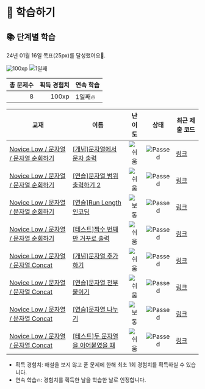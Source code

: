 # 📖 학습하기

## 📚 단계별 학습
24년 01월 16일 목표(25px)를 달성했어요🥳.

![100xp](https://img.shields.io/badge/EXP-100xp-%235cb85c.svg?for-the-badge)
![1일째](https://img.shields.io/badge/연속학습-1일째-%23E34F26.svg?for-the-badge)

|총 문제수|획득 경험치|연속 학습|
|---:|---:|---|
8|100xp|1일째🔥|

|교재|이름|난이도|상태|최근 제출 코드|
|---|---|:---:|:---:|---|
|[Novice Low / 문자열 / 문자열 순회하기](https://www.codetree.ai/missions?missionId=4)|[[개념]문자열에서 문자 출력](https://www.codetree.ai/missions/4/problems/print-chars-from-word)|![쉬움][easy]|![Passed][passed]|[링크](https://github.com/uuuo3o/codetree-TILs/blob/main/240116/%EB%AC%B8%EC%9E%90%EC%97%B4%EC%97%90%EC%84%9C%20%EB%AC%B8%EC%9E%90%20%EC%B6%9C%EB%A0%A5/print-chars-from-word.java)|
|[Novice Low / 문자열 / 문자열 순회하기](https://www.codetree.ai/missions?missionId=4)|[[연습]문자열 범위 출력하기 2](https://www.codetree.ai/missions/4/problems/print-string-in-range-2)|![쉬움][easy]|![Passed][passed]|[링크](https://github.com/uuuo3o/codetree-TILs/blob/main/240116/%EB%AC%B8%EC%9E%90%EC%97%B4%20%EB%B2%94%EC%9C%84%20%EC%B6%9C%EB%A0%A5%ED%95%98%EA%B8%B0%202/print-string-in-range-2.java)|
|[Novice Low / 문자열 / 문자열 순회하기](https://www.codetree.ai/missions?missionId=4)|[[연습]Run Length 인코딩](https://www.codetree.ai/missions/4/problems/run-length-encoding)|![보통][medium]|![Passed][passed]|[링크](https://github.com/uuuo3o/codetree-TILs/blob/main/240116/Run%20Length%20%EC%9D%B8%EC%BD%94%EB%94%A9/run-length-encoding.java)|
|[Novice Low / 문자열 / 문자열 순회하기](https://www.codetree.ai/missions?missionId=4)|[[테스트]짝수 번째만 거꾸로 출력](https://www.codetree.ai/missions/4/problems/print-only-even-numbers-backwards)|![쉬움][easy]|![Passed][passed]|[링크](https://github.com/uuuo3o/codetree-TILs/blob/main/240116/%EC%A7%9D%EC%88%98%20%EB%B2%88%EC%A7%B8%EB%A7%8C%20%EA%B1%B0%EA%BE%B8%EB%A1%9C%20%EC%B6%9C%EB%A0%A5/print-only-even-numbers-backwards.java)|
|[Novice Low / 문자열 / 문자열 Concat](https://www.codetree.ai/missions?missionId=4)|[[개념]문자열 추가하기](https://www.codetree.ai/missions/4/problems/add-spring)|![쉬움][easy]|![Passed][passed]|[링크](https://github.com/uuuo3o/codetree-TILs/blob/main/240116/%EB%AC%B8%EC%9E%90%EC%97%B4%20%EC%B6%94%EA%B0%80%ED%95%98%EA%B8%B0/add-spring.java)|
|[Novice Low / 문자열 / 문자열 Concat](https://www.codetree.ai/missions?missionId=4)|[[연습]문자열 전부 붙이기](https://www.codetree.ai/missions/4/problems/paste-all-string)|![쉬움][easy]|![Passed][passed]|[링크](https://github.com/uuuo3o/codetree-TILs/blob/main/240116/%EB%AC%B8%EC%9E%90%EC%97%B4%20%EC%A0%84%EB%B6%80%20%EB%B6%99%EC%9D%B4%EA%B8%B0/paste-all-string.java)|
|[Novice Low / 문자열 / 문자열 Concat](https://www.codetree.ai/missions?missionId=4)|[[연습]문자열 나누기](https://www.codetree.ai/missions/4/problems/divide-string)|![보통][medium]|![Passed][passed]|[링크](https://github.com/uuuo3o/codetree-TILs/blob/main/240116/%EB%AC%B8%EC%9E%90%EC%97%B4%20%EB%82%98%EB%88%84%EA%B8%B0/divide-string.java)|
|[Novice Low / 문자열 / 문자열 Concat](https://www.codetree.ai/missions?missionId=4)|[[테스트]두 문자열을 이어붙였을 때](https://www.codetree.ai/missions/4/problems/when-two-strings-are-concatenated)|![쉬움][easy]|![Passed][passed]|[링크](https://github.com/uuuo3o/codetree-TILs/blob/main/240116/%EB%91%90%20%EB%AC%B8%EC%9E%90%EC%97%B4%EC%9D%84%20%EC%9D%B4%EC%96%B4%EB%B6%99%EC%98%80%EC%9D%84%20%EB%95%8C/when-two-strings-are-concatenated.java)|


* 획득 경험치: 해설을 보지 않고 푼 문제에 한해 최초 1회 경험치를 획득하실 수 있습니다.
* 연속 학습🔥: 경험치를 획득한 날을 학습한 날로 인정합니다.










[b5]: https://img.shields.io/badge/Bronze_5-%235D3E31.svg
[b4]: https://img.shields.io/badge/Bronze_4-%235D3E31.svg
[b3]: https://img.shields.io/badge/Bronze_3-%235D3E31.svg
[b2]: https://img.shields.io/badge/Bronze_2-%235D3E31.svg
[b1]: https://img.shields.io/badge/Bronze_1-%235D3E31.svg
[s5]: https://img.shields.io/badge/Silver_5-%23394960.svg
[s4]: https://img.shields.io/badge/Silver_4-%23394960.svg
[s3]: https://img.shields.io/badge/Silver_3-%23394960.svg
[s2]: https://img.shields.io/badge/Silver_2-%23394960.svg
[s1]: https://img.shields.io/badge/Silver_1-%23394960.svg
[g5]: https://img.shields.io/badge/Gold_5-%23FFC433.svg
[g4]: https://img.shields.io/badge/Gold_4-%23FFC433.svg
[g3]: https://img.shields.io/badge/Gold_3-%23FFC433.svg
[g2]: https://img.shields.io/badge/Gold_2-%23FFC433.svg
[g1]: https://img.shields.io/badge/Gold_1-%23FFC433.svg
[p5]: https://img.shields.io/badge/Platinum_5-%2376DDD8.svg
[p4]: https://img.shields.io/badge/Platinum_4-%2376DDD8.svg
[p3]: https://img.shields.io/badge/Platinum_3-%2376DDD8.svg
[p2]: https://img.shields.io/badge/Platinum_2-%2376DDD8.svg
[p1]: https://img.shields.io/badge/Platinum_1-%2376DDD8.svg
[passed]: https://img.shields.io/badge/Passed-%23009D27.svg
[failed]: https://img.shields.io/badge/Failed-%23D24D57.svg
[easy]: https://img.shields.io/badge/쉬움-%235cb85c.svg?for-the-badge
[medium]: https://img.shields.io/badge/보통-%23FFC433.svg?for-the-badge
[hard]: https://img.shields.io/badge/어려움-%23D24D57.svg?for-the-badge